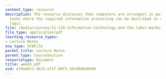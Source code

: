 ```yaml
---
content_type: resource
description: The resource discusses that computers are strongest in performing those
  tasks where the required information processing can be described in rules-based
  logic.
file: /media/courses/11-128-information-technology-and-the-labor-market-spring-2005/e7daddc14b15ef1f00f3101d0db48499_week5.pdf
file_type: application/pdf
learning_resource_types:
- Lecture Notes
ocw_type: OCWFile
parent_title: Lecture Notes
parent_type: CourseSection
resourcetype: Document
title: week5.pdf
uid: e7daddc1-4b15-ef1f-00f3-101d0db48499
---
```

